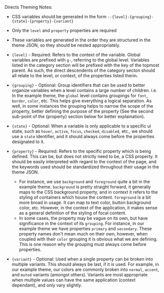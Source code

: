 Directs Theming Notes:

- CSS variables should be generated in the form `--{level}-{grouping}-{state}-{property}-{variant}`
- Only the `level` and `property` properties are required
- These variables are generated in the order they are structured in the theme JSON, so they should be nested appropriately.

- `{level}` - Required: Refers to the context of the variable. Global variables are prefixed with `g-`, referring to the global level. Variables listed in the category section will be prefixed with the key of the topmost parent. As such, the direct descendents of the category secton should all relate to the level, or context, of the properties listed therin.

- `{grouping}` - Optional: Group identifiers that can be used to better organize variables when a level contains a large number of children. i.e. In the example theme, the `global` level contains groupings for `font`, `border`, `color`, etc. This helps give everything a logical separation. As well, in some instances the grouping helps to narrow the scope of the property, better defining the purpose of the property (See the second sub-point of the {property} section below for better explaination).

- `{state}` - Optional: When a variable is only applicable to a specific ui state, such as `hover`, `active`, `focus`, `checked`, `disabled`, etc., we should use a `state` identifier, and it should always come before the properties designated to it.

- `{property}` - Required: Refers to the specific property which is being defined. This can be, but does not strictly need to be, a CSS property. It should be easily interpreted with regard to the context of the page, and the keywords used should be standardized throughout their usage in the theme JSON.
	- For instance, we use `background` and `foreground` quite a bit in the example theme. `background` is pretty straight forward, it generally maps to the CSS background property, and in context it refers to the styling of containers which house the content. `foreground` is a bit more broad in usage. It can map to text color, button background color, etc. However, in the context of the application, it makes sense as a general definition of the styling of focal content.
	- In some cases, the property may be vague on its own, but have significance in the context of its `grouping`. For instance, in our example theme we have properties `primary` and `secondary`. These property names don't mean much on their own, however, when coupled with their `color` grouping it is obvious what we are defining. This is one reason why the grouping must always come before properties.

- `{variant}` - Optional: Used when a single property can be broken into multiple variants. This should always be last, if it is used. For example, in our example theme, our colors are commonly broken into `normal`, `accent`, and `muted` variants (amongst others). Variants are most appropriate when multiple values can have the same application (context dependant), and only vary slightly.